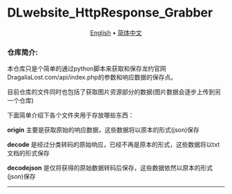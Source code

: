 # DLwebsite_HttpResponse_Grabber

<p align="center">
	<a href="/readme.md">English</a>
	•
	<a href="/readme_cn.md">简体中文</a>
</p>

### **仓库简介:**

本仓库只是个简单的通过python脚本来获取和保存龙约官网DragaliaLost.com/api/index.php的参数和响应数据的保存点。

目前仓库的文件同时也包括了获取图片资源部分的数据(图片数据会逐步上传到另一个仓库)

下面简单介绍下各个文件夹用于存放哪些东西：

**origin** 主要是获取原始的响应数据，这些数据将以原本的形式(json)保存

**decode** 是经过分类转码的原始响应，已经不再是原本的形式，这些数据将以txt文档的形式保存

**decodejson** 是仅将获得的原始数据转码后保存，这些数据依然以原本的形式(json)保存

------

